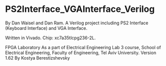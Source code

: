# PS2Interface_VGAInterface_Verilog
By Dan Waisel and Dan Ram.
A Verilog project including PS2 Interface (Keyboard Interface) and VGA Interface.

Written in Vivado.
Chip: xc7a35tlcpg236-2L.

FPGA Laboratory
As a part of Electrical Engineering Lab 3 course, School of Electrical Engineering, Faculty of Engineering,
Tel Aviv University.
Version 1.62 By Kostya Berestizshevsky

